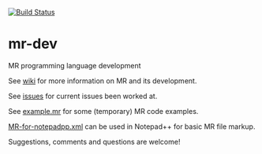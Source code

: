 [![Build Status](https://travis-ci.org/meircif/mr-dev.svg?branch=master)](https://travis-ci.org/meircif/mr-dev)

# mr-dev
MR programming language development

See [wiki](https://github.com/meircif/mr-dev/wiki) for more information on MR and its development.

See [issues](https://github.com/meircif/mr-dev/issues) for current issues been worked at.

See [example.mr](example.mr) for some (temporary) MR code examples.

[MR-for-notepadpp.xml](MR-for-notepadpp.xml) can be used in Notepad++ for basic MR file markup.

Suggestions, comments and questions are welcome!
